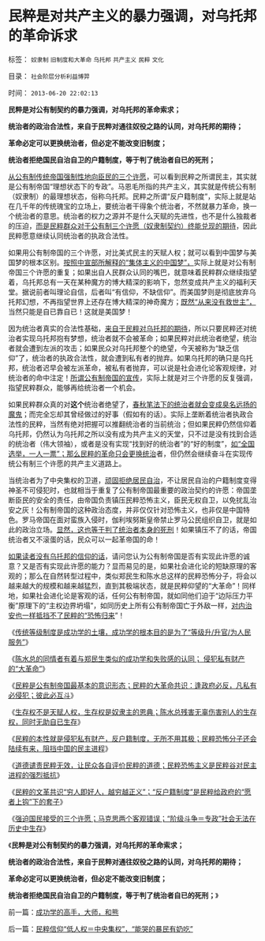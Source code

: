 # 民粹是对共产主义的暴力强调，对乌托邦的革命诉求

标签： `奴隶制` `旧制度和大革命` `乌托邦` `共产主义` `民粹` `文化` 

目录： `社会阶层分析利益博羿`

时间： `2013-06-20 22:02:13`

**民粹是对公有制契约的暴力强调，对乌托邦的革命索求；**

**统治者的政治合法性，来自于民粹对通往奴役之路的认同，对乌托邦的期待；**

**革命必定可以更换统治者，但必定不能改变旧制度；**

**统治者拒绝国民自治自卫的户籍制度，等于判了统治者自已的死刑；**

[从公有制传统帝国强制性地向臣民的三个许愿](../../../2013/6/19/公有制强迫臣民接受三个良好的许愿；.md)，可以看到民粹之所谓民主，其实就是公有制帝国“理想状态下的专政”。马恩毛所指的共产主义，其实就是传统公有制（奴隶制）的最理想状态，俗称乌托邦。民粹之所谓“反户籍制度”，实际上就是站在几千年的传统瑰宝的立场上，要统治者干得象个统治者，不然就暴力革命，换一个统治者的意思。统治者的权力之源并不是什么天赋的先进性，也不是什么独裁者的压迫，[而是民粹群众对于公有制三个许愿（奴隶制契约）终能兑现的期待](../../../2013/6/19/“反户籍制度”打中公有制帝国的要害，也暴露了民粹的本性.md)，因此民粹愿意继续认同统治者的执政合法性。

如果用公有制帝国的三个许愿，对比美式民主的天赋人权；就可以看到中国梦与美国梦的根本区别。[按照中宣部所解释的“集体主义的中国梦”，](../../../2013/4/26/集体主义从来不是中国梦，由叶檀公知说起.md)实际上就是对公有制帝国三个许愿的重复；如果出自人民群众认同的嘴巴，就意味着民粹群众继续指望着，乌托邦总有一天在某种魔方的博大精深的影响下，忽然变成共产主义的福利天堂。据说前者叫理论自信，后者叫“有信仰，不缺信仰”。而美国梦则是彻底放弃乌托邦幻想，不再指望世界上还存在博大精深的神奇魔方；[既然“从来没有救世主”，](../../../2013/6/11/从来就没有什么救世主，也不靠神仙皇帝.md)当然只能是自已靠自已！这就是美国梦！

因为统治者真实的合法性基础，[来自于民粹对乌托邦的期待](../../../2013/4/26/“天佑我中华兮，赐仁君；摊上好主子兮，赐我中国梦”.md)，所以只要民粹还对统治者实现乌托邦抱有梦想，统治者就不会被革命；如果民粹对此统治者绝望，统治者就会遭到左派的攻击；如果民众对乌托邦整个的绝望，今天被称为“缺乏信仰”了，统治者的执政合法性，就会遭到私有者的抛弃。如果乌托邦的确只是乌托邦，统治者迟早会被左派革命，被私有者抛弃，可以说是社会进化论客观规律，对统治者的命中注定！[所谓公有制帝国的宣传](../../../2013/6/6/宣传只是统治阶级内部的动员；或者是向平民百姓的宣战.md)，实际上就是对三个许愿的反复强调，指望民粹群众，能够再给统治者一个机会。

如果民粹群众真的对**这个**统治者绝望了，[春秋笔法下的统治者就会变成臭名远扬的魔鬼](../../../2011/11/25/传统道德对“暴君，独裁者”是妖魔化的；.md)；而完全忘却其曾经做过的好事（假如有的话）。实际上垄断着统治者执政合法性的民粹，当然有绝对把握可以推翻统治者的当前统治；但如果民粹仍然信仰着乌托邦，仍然认为乌托邦之所以没有成为共产主义的天堂，只不过是没有找到合适的统治者（伟大领袖），或者是没有实现“找到好的统治者”的“好的制度”，[如“全国选举，一人一票”；那么民粹的革命只会更换统治](../../../2011/10/25/独裁是民粹的终结者，为什么有“极右的独裁”.md)者，但仍然会继续奋斗在实现传统公有制三个许愿的共产主义道路上。

当统治者为了中央集权的卫道，[顽固拒绝居民自治](../../../2009/7/13/社区自治从最小单位开始.md)，不让居民自治的户籍制度变得神圣不可侵犯时，也就相当于重复了公有制帝国最重要的政治契约的许愿：帝国垄断臣民的安全的责任，由帝国负责镇压民粹恐怖主义，臣民无权自卫，以免扰乱治安之灰！公有制帝国的这种政治态度，并非仅仅针对恐怖主义，也非仅是中国特色。罗马帝国在面对蛮族入侵时，伽利埃努斯皇帝禁止罗马公民组织自卫，就是如此的政治立场。[显然，这也等于判了统治者本身的死刑](../../../2013/6/15/《独立日》的美国精神：自由人决不放弃既得利益；.md)！如果镇压不了的话，帝国统治者又不滚蛋的话，民众可以一起革帝国的命！

[如果读者没有乌托邦的信仰的话](../../../2009/7/18/左派乌托邦理想重温着哈耶克走向劳役之路.md)，请问您认为公有制帝国是否有实现此许愿的诚意？又是否有实现此许愿的能力？显而易见的是，如果社会进化论的短缺原理的客观的；那么在自然转型过程中，类似郑民生和陈水总这样的民粹恐怖分子，将会以越来越大的规模和越来越猛烈，直到其极端状态，就是民粹仰望的“大革命”！同样地，如果社会进化论是客观的话，任何公有制帝国，就如同他们迫于“边际压力平衡”原理下的“主权边界坍塌”，如同历史上所有公有制帝国亡于外敌一样，[对内治安也一样抵挡不了民粹的“恐怖归来](../../../2013/6/18/郑民生和陈水总将民粹归来，全力狙击中国的民主进程；.md)”！

《[传统等级制度是成功学的土壤，成功学的根本目的是为了“等级升/升官/为人民服务”](../../../2013/6/17/信仰成功学的广大的民粹精神病人.md)》

《[陈水总的同情者有着与郑民生类似的成功学和失败感的认同； 侵犯私有财产的“大革命”](../../../2013/6/17/陈水总的同情者是与郑民生类似的失败者.md)》

《[民粹是公有制帝国最基本的意识形态；民粹的大革命共识：逢政府必反，凡私有必侵犯；彼此必互斗](../../../2013/6/18/民粹是公有制帝国最基本的意识形态，以侵犯私权为公平.md)》

《[生存权不是天赋人权，生存权是奴隶主的恩典；陈水总残害无辜伤害别人的生存权，同时无助自已生存](../../../2013/6/18/民粹的生存权不属于人权；是奴隶主的恩典，是奴隶的血酬.md)》

《[民粹的本性就是侵犯私有财产，反户籍制度，无所不用其极；民粹恐怖分子还会陆续有来，阻挡中国的民主进程](../../../2013/6/18/郑民生和陈水总将民粹归来，全力狙击中国的民主进程；.md)》

《[道德谴责民粹无效，让民众各自评价民粹的道德；民粹恐怖主义是民粹谷对民主进程的强烈抵抗](../../../2013/6/19/穷人不等于是好人,道德谴责民粹无效.md)》

《[民粹的文革共识“穷人即好人，越穷越正义”；“反户籍制度”是民粹给政府的“愿者上钩”下的套子](../../../2013/6/19/“反户籍制度”打中公有制帝国的要害，也暴露了民粹的本性.md)》

《[强迫国民接受的三个许愿；马克思两个客观错误；“阶级斗争＝专政”社会无法在历史中生存](../../../2013/6/19/公有制强迫臣民接受三个良好的许愿；.md)》

《**民粹是对公有制契约的暴力强调，对乌托邦的革命索求；**

**统治者的政治合法性，来自于民粹对通往奴役之路的认同，对乌托邦的期待；**

**革命必定可以更换统治者，但必定不能改变旧制度；**

**统治者拒绝国民自治自卫的户籍制度，等于判了统治者自已的死刑；**》



前一篇：[成功学的高手，大师，和熊](../../../2013/6/19/成功学的高手，大师，和熊.md)

后一篇：[民粹信仰“低人权＝中央集权”，“能哭的暴民有奶吃”](../../../2013/6/20/民粹信仰“低人权＝中央集权”，“能哭的暴民有奶吃”.md)